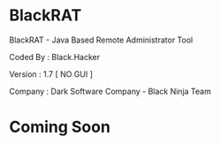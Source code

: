# BlackRAT
BlackRAT - Java Based Remote Administrator Tool

Coded By   : Black.Hacker

Version    : 1.7 [ NO GUI ]

Company    : Dark Software Company - Black Ninja Team

# Coming Soon
